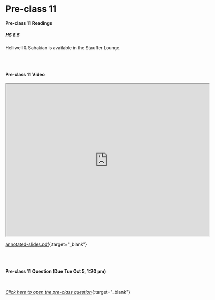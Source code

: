 # Pre-class 11

#### Pre-class 11 Readings

##### HS 8.5

Helliwell & Sahakian is available in the Stauffer Lounge.  

<br>
<br>

#### Pre-class 11 Video


<iframe src="https://drive.google.com/file/d/1nSYosGXr7VbZZ9R7BoGXqn0xakzPFs8j/preview" width="640" height="480" frameborder="20" marginheight="0" marginwidth="0">Loading…
</iframe>

[annotated-slides.pdf](https://drive.google.com/file/d/1QNm7_uSSbj7WoZzCzFnPSu2Nupsb3Wzl/view?usp=sharing){:target="_blank"}

<br>
<br>

#### Pre-class 11 Question (Due Tue Oct 5, 1:20 pm)

<br>

[*Click here to open the pre-class question*](https://forms.gle/puSQgqmUHZvzqfdg9){:target="_blank"}

